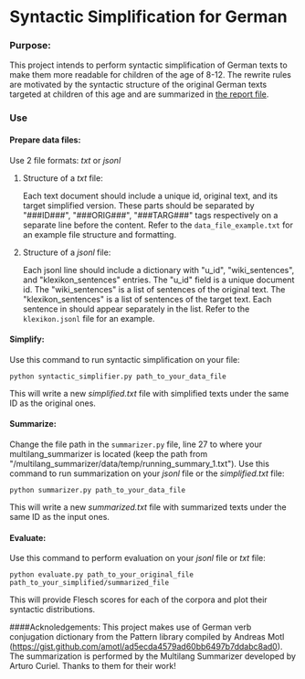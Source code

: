 # Syntactic Simplification for German

### Purpose:
This project intends to perform syntactic simplification of German texts to make them more readable for children of the age of 8-12. 
The rewrite rules are motivated by the syntactic structure of the original German texts targeted at children of this age and are summarized in [the report file](https://github.com/uliana65/German-Syntactic-Simplification/report.pdf).

### Use

#### Prepare data files:
Use 2 file formats: _txt_ or _jsonl_
1. Structure of a _txt_ file:
    
    Each text document should include a unique id, original text, and its target simplified version.
    These parts should be separated by "###ID###", "###ORIG###", "###TARG###" tags respectively on a separate line before the content.
    Refer to the `data_file_example.txt` for an example file structure and formatting.


2. Structure of a _jsonl_ file:

    Each jsonl line should include a dictionary with "u_id", "wiki_sentences", and "klexikon_sentences" entries.
    The "u_id" field is a unique document id. The "wiki_sentences" is a list of sentences of the original text. The "klexikon_sentences" is a list of sentences of the target text. 
    Each sentence in should appear separately in the list. Refer to the `klexikon.jsonl` file for an example. 

#### Simplify:
Use this command to run syntactic simplification on your file:

`python syntactic_simplifier.py path_to_your_data_file`

This will write a new _simplified.txt_ file with simplified texts under the same ID as the original ones.

#### Summarize:
Change the file path in the `summarizer.py` file, line 27 to where your multilang_summarizer is located (keep the path from "/multilang_summarizer/data/temp/running_summary_1.txt").
Use this command to run summarization on your _jsonl_ file or the _simplified.txt_ file:

`python summarizer.py path_to_your_data_file`

This will write a new _summarized.txt_ file with summarized texts under the same ID as the input ones.

#### Evaluate:
Use this command to perform evaluation on your _jsonl_ file or _txt_ file:

`python evaluate.py path_to_your_original_file path_to_your_simplified/summarized_file`

This will provide Flesch scores for each of the corpora and plot their syntactic distributions.

####Acknoledgements:
This project makes use of German verb conjugation dictionary from the Pattern library compiled by Andreas Motl (https://gist.github.com/amotl/ad5ecda4579ad60bb6497b7ddabc8ad0). The summarization is performed by the Multilang Summarizer developed by Arturo Curiel. Thanks to them for their work! 
